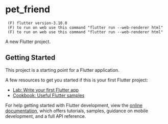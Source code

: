 # pet_friend
     (F) flutter version-3.10.0 
     (F) to run on web use this command "flutter run --web-renderer html"
     (F) to run on web use this command "flutter run --web-renderer html"

A new Flutter project.

## Getting Started

This project is a starting point for a Flutter application.

A few resources to get you started if this is your first Flutter project:

- [Lab: Write your first Flutter app](https://docs.flutter.dev/get-started/codelab)
- [Cookbook: Useful Flutter samples](https://docs.flutter.dev/cookbook)

For help getting started with Flutter development, view the
[online documentation](https://docs.flutter.dev/), which offers tutorials,
samples, guidance on mobile development, and a full API reference.


